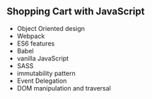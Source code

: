 ## Shopping Cart with JavaScript

-   Object Oriented design
-   Webpack
-   ES6 features
-   Babel
-   vanilla JavaScript
-   SASS
-   immutability pattern
-   Event Delegation
-   DOM manipulation and traversal
